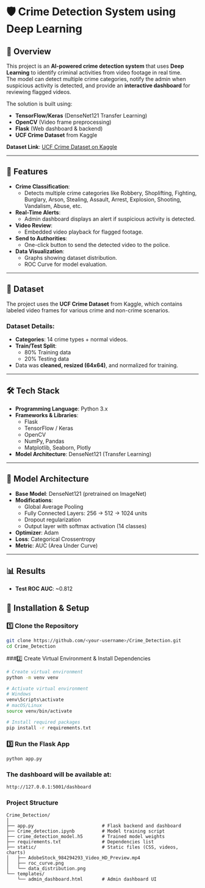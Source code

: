 # 🛡️ Crime Detection System using Deep Learning

## 📌 Overview
This project is an **AI-powered crime detection system** that uses **Deep Learning** to identify criminal activities from video footage in real time.  
The model can detect multiple crime categories, notify the admin when suspicious activity is detected, and provide an **interactive dashboard** for reviewing flagged videos.

The solution is built using:
- **TensorFlow/Keras** (DenseNet121 Transfer Learning)
- **OpenCV** (Video frame preprocessing)
- **Flask** (Web dashboard & backend)
- **UCF Crime Dataset** from Kaggle

**Dataset Link**: [UCF Crime Dataset on Kaggle](https://www.kaggle.com/datasets/odins0n/ucf-crime-dataset)

---

## 🎯 Features
- **Crime Classification**:
  - Detects multiple crime categories like Robbery, Shoplifting, Fighting, Burglary, Arson, Stealing, Assault, Arrest, Explosion, Shooting, Vandalism, Abuse, etc.
- **Real-Time Alerts**:
  - Admin dashboard displays an alert if suspicious activity is detected.
- **Video Review**:
  - Embedded video playback for flagged footage.
- **Send to Authorities**:
  - One-click button to send the detected video to the police.
- **Data Visualization**:
  - Graphs showing dataset distribution.
  - ROC Curve for model evaluation.

---

## 📂 Dataset
The project uses the **UCF Crime Dataset** from Kaggle, which contains labeled video frames for various crime and non-crime scenarios.

### Dataset Details:
- **Categories**: 14 crime types + normal videos.
- **Train/Test Split**:
  - 80% Training data
  - 20% Testing data
- Data was **cleaned, resized (64x64)**, and normalized for training.

---

## 🛠️ Tech Stack
- **Programming Language**: Python 3.x
- **Frameworks & Libraries**:
  - Flask
  - TensorFlow / Keras
  - OpenCV
  - NumPy, Pandas
  - Matplotlib, Seaborn, Plotly
- **Model Architecture**: DenseNet121 (Transfer Learning)

---

## 🧠 Model Architecture
- **Base Model**: DenseNet121 (pretrained on ImageNet)
- **Modifications**:
  - Global Average Pooling
  - Fully Connected Layers: 256 → 512 → 1024 units
  - Dropout regularization
  - Output layer with softmax activation (14 classes)
- **Optimizer**: Adam
- **Loss**: Categorical Crossentropy
- **Metric**: AUC (Area Under Curve)

---

## 📊 Results
- **Test ROC AUC**: ~0.812


## 🚀 Installation & Setup

### 1️⃣ Clone the Repository
```bash
git clone https://github.com/<your-username>/Crime_Detection.git
cd Crime_Detection
```
###2️⃣ Create Virtual Environment & Install Dependencies
```bash
# Create virtual environment
python -m venv venv

# Activate virtual environment
# Windows
venv\Scripts\activate
# macOS/Linux
source venv/bin/activate

# Install required packages
pip install -r requirements.txt
```

### 3️⃣ Run the Flask App
```bash
python app.py
```

### The dashboard will be available at:
```bash 
http://127.0.0.1:5001/dashboard
```

### Project Structure
```plaintext
Crime_Detection/
│
├── app.py                         # Flask backend and dashboard
├── Crime_detection.ipynb          # Model training script
├── crime_detection_model.h5       # Trained model weights
├── requirements.txt               # Dependencies list
├── static/                        # Static files (CSS, videos, charts)
│   ├── AdobeStock_984294293_Video_HD_Preview.mp4
│   ├── roc_curve.png
│   └── data_distribution.png
└── templates/
    └── admin_dashboard.html       # Admin dashboard UI


